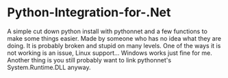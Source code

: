 # Python-Integration-for-.Net
A simple cut down python install with pythonnet and a few functions to make some things easier.
Made by someone who has no idea what they are doing. It is probably broken and stupid on many levels.
One of the ways it is not working is an issue, Linux support... Windows works just fine for me.
Another thing is you still probably want to link pythonnet's System.Runtime.DLL anyway.
